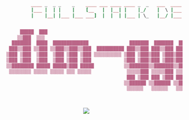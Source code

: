 ```ruby


               ____ _  _ _    _    ____ ___ ____ ____ _  _   ___  ____ _  _     
               |___ |  | |    |    [__   |  |__| |    |_/    |  \ |___ |  |     
               |    |__| |___ |___ ___]  |  |  | |___ | \_   |__/ |___  \/     


           █████  ███                                                        ████ 
          ▒▒███  ▒▒▒                                                        ▒▒███ 
        ███████  ████  █████████████               ███████  ███████  ███████ ▒███ 
       ███▒▒███ ▒▒███ ▒▒███▒▒███▒▒███  ██████████ ███▒▒███ ███▒▒███ ███▒▒███ ▒███ 
      ▒███ ▒███  ▒███  ▒███ ▒███ ▒███ ▒▒▒▒▒▒▒▒▒▒ ▒███ ▒███▒███ ▒███▒███ ▒███ ▒███ 
      ▒███ ▒███  ▒███  ▒███ ▒███ ▒███            ▒███ ▒███▒███ ▒███▒███ ▒███ ▒███ 
      ▒▒████████ █████ █████▒███ █████           ▒▒███████▒▒███████▒▒███████ █████
       ▒▒▒▒▒▒▒▒ ▒▒▒▒▒ ▒▒▒▒▒ ▒▒▒ ▒▒▒▒▒             ▒▒▒▒▒███ ▒▒▒▒▒███ ▒▒▒▒▒███▒▒▒▒▒ 
                                                  ███ ▒███ ███ ▒███ ███ ▒███      
                                                 ▒▒██████ ▒▒██████ ▒▒██████       
                                                  ▒▒▒▒▒▒   ▒▒▒▒▒▒   ▒▒▒▒▒▒        

                                      

```
  
<div align="center"> 
  <a href="https://dim-gggl.github.io/portfolio" target="_blank">
    <img src="https://img.shields.io/badge/click-me-%23DCBDFB?style=plastic&color=%23DCBDFB"/>
  </a>  
</div>
